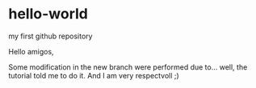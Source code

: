 # hello-world
my first github repository

Hello amigos,

Some modification in the new branch were performed due to... well, the tutorial told me to do it.
And I am very respectvoll ;)
